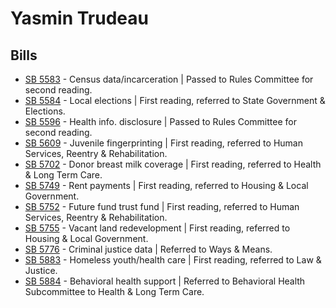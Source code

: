 # Yasmin Trudeau
## Bills
* [SB 5583](/bill/2021-22/sb/5583/) - Census data/incarceration | Passed to Rules Committee for second reading.
* [SB 5584](/bill/2021-22/sb/5584/) - Local elections | First reading, referred to State Government & Elections.
* [SB 5596](/bill/2021-22/sb/5596/) - Health info. disclosure | Passed to Rules Committee for second reading.
* [SB 5609](/bill/2021-22/sb/5609/) - Juvenile fingerprinting | First reading, referred to Human Services, Reentry & Rehabilitation.
* [SB 5702](/bill/2021-22/sb/5702/) - Donor breast milk coverage | First reading, referred to Health & Long Term Care.
* [SB 5749](/bill/2021-22/sb/5749/) - Rent payments | First reading, referred to Housing & Local Government.
* [SB 5752](/bill/2021-22/sb/5752/) - Future fund trust fund | First reading, referred to Human Services, Reentry & Rehabilitation.
* [SB 5755](/bill/2021-22/sb/5755/) - Vacant land redevelopment | First reading, referred to Housing & Local Government.
* [SB 5776](/bill/2021-22/sb/5776/) - Criminal justice data | Referred to Ways & Means.
* [SB 5883](/bill/2021-22/sb/5883/) - Homeless youth/health care | First reading, referred to Law & Justice.
* [SB 5884](/bill/2021-22/sb/5884/) - Behavioral health support | Referred to Behavioral Health Subcommittee to Health & Long Term Care.
